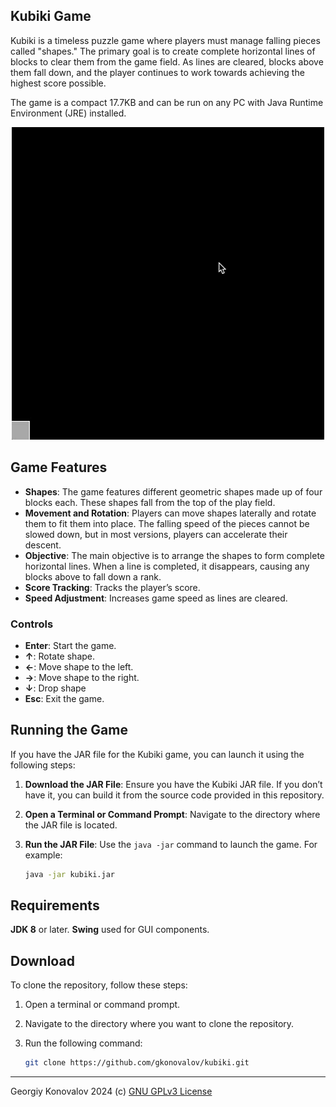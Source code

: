 ## Kubiki Game

Kubiki is a timeless puzzle game where players must manage falling pieces called "shapes." The primary goal is to create complete horizontal lines of blocks to clear them from the game field. As lines are cleared, blocks above them fall down, and the player continues to work towards achieving the highest score possible.

The game is a compact 17.7KB and can be run on any PC with Java Runtime Environment (JRE) installed.

<p align="center">
  <img src="https://raw.githubusercontent.com/gkonovalov/kubiki/master/gameplay.gif" />
</p>

## Game Features
- **Shapes**: The game features different geometric shapes made up of four blocks each. These shapes fall from the top of the play field.
- **Movement and Rotation**: Players can move shapes laterally and rotate them to fit them into place. The falling speed of the pieces cannot be slowed down, but in most versions, players can accelerate their descent.
- **Objective**: The main objective is to arrange the shapes to form complete horizontal lines. When a line is completed, it disappears, causing any blocks above to fall down a rank.
- **Score Tracking**: Tracks the player’s score.
- **Speed Adjustment**: Increases game speed as lines are cleared.

### Controls
- **Enter**: Start the game.
- **↑**: Rotate shape.
- **←**: Move shape to the left.
- **→**: Move shape to the right.
- **↓**: Drop shape
- **Esc**: Exit the game.

## Running the Game
If you have the JAR file for the Kubiki game, you can launch it using the following steps:

1. **Download the JAR File**: Ensure you have the Kubiki JAR file. If you don’t have it, you can build it from the source code provided in this repository.
2. **Open a Terminal or Command Prompt**: Navigate to the directory where the JAR file is located.
3. **Run the JAR File**: Use the `java -jar` command to launch the game. For example:

   ```bash
   java -jar kubiki.jar

## Requirements
**JDK 8** or later.
**Swing** used for GUI components.

## Download
To clone the repository, follow these steps:

1. Open a terminal or command prompt.
2. Navigate to the directory where you want to clone the repository.
3. Run the following command:

   ```bash
   git clone https://github.com/gkonovalov/kubiki.git

------------
Georgiy Konovalov 2024 (c) [GNU GPLv3 License](https://opensource.org/license/gpl-3-0)